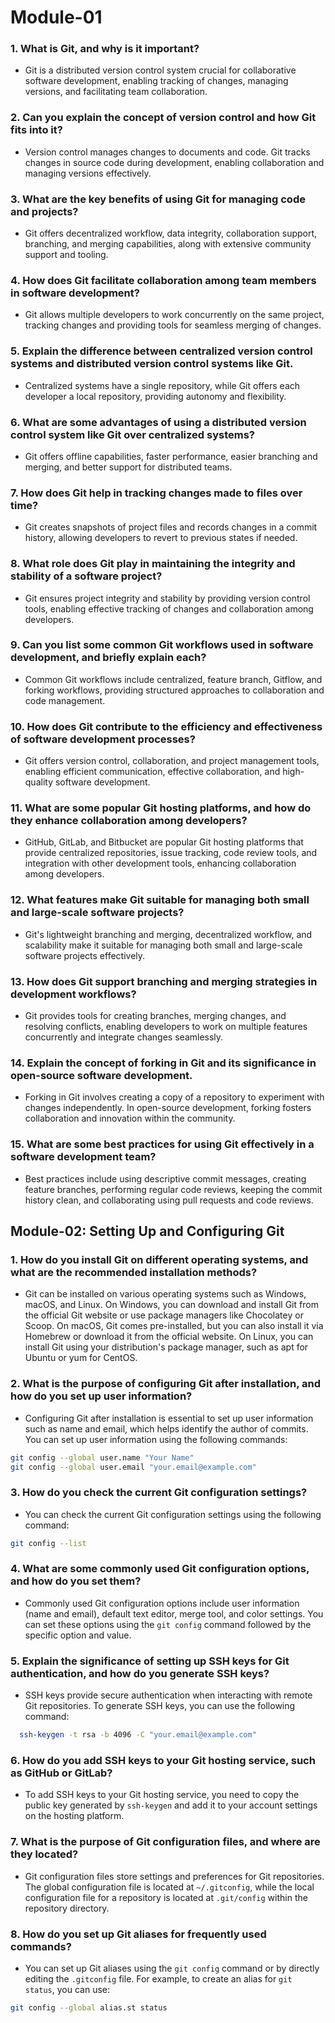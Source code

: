 # Module-01
### 1. What is Git, and why is it important?

- Git is a distributed version control system crucial for collaborative software development, enabling tracking of changes, managing versions, and facilitating team collaboration.

### 2. Can you explain the concept of version control and how Git fits into it?

- Version control manages changes to documents and code. Git tracks changes in source code during development, enabling collaboration and managing versions effectively.

### 3. What are the key benefits of using Git for managing code and projects?

- Git offers decentralized workflow, data integrity, collaboration support, branching, and merging capabilities, along with extensive community support and tooling.

### 4. How does Git facilitate collaboration among team members in software development?

- Git allows multiple developers to work concurrently on the same project, tracking changes and providing tools for seamless merging of changes.

### 5. Explain the difference between centralized version control systems and distributed version control systems like Git.

- Centralized systems have a single repository, while Git offers each developer a local repository, providing autonomy and flexibility.

### 6. What are some advantages of using a distributed version control system like Git over centralized systems?

- Git offers offline capabilities, faster performance, easier branching and merging, and better support for distributed teams.

### 7. How does Git help in tracking changes made to files over time?

- Git creates snapshots of project files and records changes in a commit history, allowing developers to revert to previous states if needed.

### 8. What role does Git play in maintaining the integrity and stability of a software project?

- Git ensures project integrity and stability by providing version control tools, enabling effective tracking of changes and collaboration among developers.

### 9. Can you list some common Git workflows used in software development, and briefly explain each?

- Common Git workflows include centralized, feature branch, Gitflow, and forking workflows, providing structured approaches to collaboration and code management.

### 10. How does Git contribute to the efficiency and effectiveness of software development processes?

- Git offers version control, collaboration, and project management tools, enabling efficient communication, effective collaboration, and high-quality software development.

### 11. What are some popular Git hosting platforms, and how do they enhance collaboration among developers?

- GitHub, GitLab, and Bitbucket are popular Git hosting platforms that provide centralized repositories, issue tracking, code review tools, and integration with other development tools, enhancing collaboration among developers.

### 12. What features make Git suitable for managing both small and large-scale software projects?

- Git's lightweight branching and merging, decentralized workflow, and scalability make it suitable for managing both small and large-scale software projects effectively.

### 13. How does Git support branching and merging strategies in development workflows?

- Git provides tools for creating branches, merging changes, and resolving conflicts, enabling developers to work on multiple features concurrently and integrate changes seamlessly.

### 14. Explain the concept of forking in Git and its significance in open-source software development.

- Forking in Git involves creating a copy of a repository to experiment with changes independently. In open-source development, forking fosters collaboration and innovation within the community.

### 15. What are some best practices for using Git effectively in a software development team?

- Best practices include using descriptive commit messages, creating feature branches, performing regular code reviews, keeping the commit history clean, and collaborating using pull requests and code reviews.

## Module-02: Setting Up and Configuring Git

### 1. How do you install Git on different operating systems, and what are the recommended installation methods?

- Git can be installed on various operating systems such as Windows, macOS, and Linux. On Windows, you can download and install Git from the official Git website or use package managers like Chocolatey or Scoop. On macOS, Git comes pre-installed, but you can also install it via Homebrew or download it from the official website. On Linux, you can install Git using your distribution's package manager, such as apt for Ubuntu or yum for CentOS.

### 2. What is the purpose of configuring Git after installation, and how do you set up user information?

- Configuring Git after installation is essential to set up user information such as name and email, which helps identify the author of commits. You can set up user information using the following commands:

```bash
git config --global user.name "Your Name"
git config --global user.email "your.email@example.com"
```
### 3. How do you check the current Git configuration settings?

- You can check the current Git configuration settings using the following command:
```bash
git config --list
```
### 4. What are some commonly used Git configuration options, and how do you set them?

- Commonly used Git configuration options include user information (name and email), default text editor, merge tool, and color settings. You can set these options using the `git config` command followed by the specific option and value.

### 5. Explain the significance of setting up SSH keys for Git authentication, and how do you generate SSH keys?

- SSH keys provide secure authentication when interacting with remote Git repositories. To generate SSH keys, you can use the following command:
```bash
  ssh-keygen -t rsa -b 4096 -C "your.email@example.com"
```

### 6. How do you add SSH keys to your Git hosting service, such as GitHub or GitLab?

- To add SSH keys to your Git hosting service, you need to copy the public key generated by `ssh-keygen` and add it to your account settings on the hosting platform.

### 7. What is the purpose of Git configuration files, and where are they located?

- Git configuration files store settings and preferences for Git repositories. The global configuration file is located at `~/.gitconfig`, while the local configuration file for a repository is located at `.git/config` within the repository directory.

### 8. How do you set up Git aliases for frequently used commands?

- You can set up Git aliases using the `git config` command or by directly editing the `.gitconfig` file. For example, to create an alias for `git status`, you can use:
```bash
git config --global alias.st status
